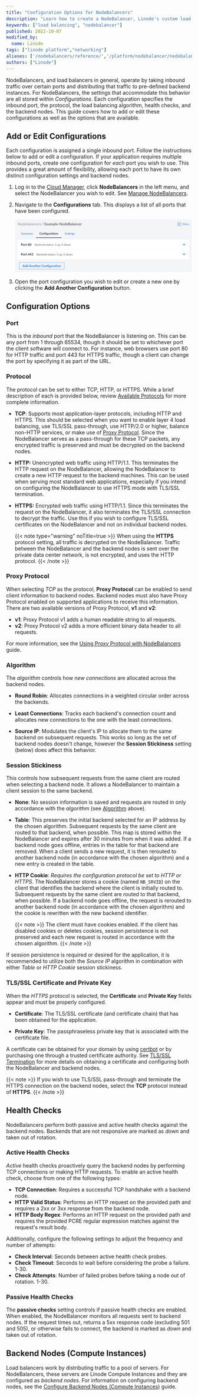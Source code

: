 ```yaml
---
title: "Configuration Options for NodeBalancers"
description: "Learn how to create a NodeBalancer, Linode's custom load balancing solution."
keywords: ["load balancing", "nodebalancer"]
published: 2022-10-07
modified_by:
  name: Linode
tags: ["linode platform","networking"]
aliases: ['/nodebalancers/reference/','/platform/nodebalancer/nodebalancer-reference-guide-new-manager/','/platform/nodebalancer/nodebalancer-reference-guide/','/linode-platform/nodebalancer-reference/','/platform/nodebalancer/nodebalancer-reference-guide-classic-manager/','/guides/nodebalancer-reference-guide/']
authors: ["Linode"]
---
```


NodeBalancers, and load balancers in general, operate by taking inbound traffic over certain ports and distributing that traffic to pre-defined backend instances. For NodeBalancers, the settings that accommodate this behavior are all stored within *Configurations*. Each configuration specifies the inbound port, the protocol, the load balancing algorithm, health checks, and the backend nodes. This guide covers how to add or edit these configurations as well as the options that are available.

## Add or Edit Configurations

Each configuration is assigned a single inbound port. Follow the instructions below to add or edit a configuration. If your application requires multiple inbound ports, create one configuration for *each* port you wish to use. This provides a great amount of flexibility, allowing each port to have its own distinct configuration settings and backend nodes.

1. Log in to the [Cloud Manager](http://cloud.linode.com), click **NodeBalancers** in the left menu, and select the NodeBalancer you wish to edit. See [Manage NodeBalancers](/docs/products/networking/nodebalancers/guides/manage/).

1. Navigate to the **Configurations** tab. This displays a list of all ports that have been configured.

    ![Screenshot of a NodeBalancer's Configuration in the Cloud Manager](nodebalancer-configurations.png)

1. Open the port configuration you wish to edit or create a new one by clicking the **Add Another Configuration** button.

## Configuration Options

### Port

This is the *inbound* port that the NodeBalancer is listening on. This can be any port from 1 through 65534, though it should be set to whichever port the client software will connect to. For instance, web browsers use port 80 for HTTP traffic and port 443 for HTTPS traffic, though a client can change the port by specifying it as part of the URL.

### Protocol

The protocol can be set to either TCP, HTTP, or HTTPS. While a brief description of each is provided below, review [Available Protocols](/docs/products/networking/nodebalancers/guides/protocols/) for more complete information.

- **TCP**: Supports most application-layer protocols, including HTTP and HTTPS. This should be selected when you want to enable layer 4 load balancing, use TLS/SSL pass-through, use HTTP/2.0 or higher, balance non-HTTP services, or make use of [Proxy Protocol](#proxy-protocol). Since the NodeBalancer serves as a pass-through for these TCP packets, any encrypted traffic is preserved and must be decrypted on the backend nodes.

- **HTTP:** Unencrypted web traffic using HTTP/1.1. This terminates the HTTP request on the NodeBalancer, allowing the NodeBalancer to create a new HTTP request to the backend machines. This can be used when serving most standard web applications, especially if you intend on configuring the NodeBalancer to use HTTPS mode with TLS/SSL termination.

- **HTTPS:** Encrypted web traffic using HTTP/1.1. Since this terminates the request on the NodeBalancer, it also terminates the TLS/SSL connection to decrypt the traffic. Use this if you wish to configure TLS/SSL certificates on the NodeBalancer and not on individual backend nodes.

    {{< note type="warning" noTitle=true >}}
    When using the **HTTPS** protocol setting, all traffic is decrypted on the NodeBalancer. Traffic between the NodeBalancer and the backend nodes is sent over the private data center network, is not encrypted, and uses the HTTP protocol.
    {{< /note >}}

### Proxy Protocol

When selecting *TCP* as the protocol, **Proxy Protocol** can be enabled to send client information to backend nodes. Backend nodes must also have Proxy Protocol enabled on supported applications to receive this information. There are two available versions of Proxy Protocol, **v1** and **v2**:

- **v1**: Proxy Protocol v1 adds a human readable string to all requests.
- **v2**: Proxy Protocol v2 adds a more efficient binary data header to all requests.

For more information, see the [Using Proxy Protocol with NodeBalancers](/docs/products/networking/nodebalancers/guides/proxy-protocol/) guide.

### Algorithm

The *algorithm* controls how *new connections* are allocated across the backend nodes.

- **Round Robin**: Allocates connections in a weighted circular order across the backends.

- **Least Connections**: Tracks each backend's connection count and allocates new connections to the one with the least connections.

- **Source IP**: Modulates the client's IP to allocate them to the same backend on subsequent requests. This works so long as the set of backend nodes doesn't change, however the **Session Stickiness** setting (below) does affect this behavior.

### Session Stickiness

This controls how subsequent requests from the same client are routed when selecting a backend node. It allows a NodeBalancer to maintain a client session to the same backend.

- **None**: No session information is saved and requests are routed in only accordance with the *algorithm* (see [Algorithm](#algorithm) above).

- **Table**: This preserves the initial backend selected for an IP address by the chosen algorithm. Subsequent requests by the same client are routed to that backend, when possible. This map is stored within the NodeBalancer and expires after 30 minutes from when it was added. If a backend node goes offline, entries in the table for that backend are removed. When a client sends a new request, it is then rerouted to another backend node (in accordance with the chosen algorithm) and a new entry is created in the table.

- **HTTP Cookie**: *Requires the configuration protocol be set to HTTP or HTTPS.* The NodeBalancer stores a cookie (named `NB_SRVID`) on the client that identifies the backend where the client is initially routed to. Subsequent requests by the same client are routed to that backend, when possible. If a backend node goes offline, the request is rerouted to another backend node (in accordance with the chosen algorithm) and the cookie is rewritten with the new backend identifier.

    {{< note >}}
    The client must have cookies enabled. If the client has disabled cookies or deletes cookies, session persistence is not preserved and each new request is routed in accordance with the chosen algorithm.
    {{< /note >}}

If session persistence is required or desired for the application, it is recommended to utilize both the *Source IP* algorithm in combination with either *Table* or *HTTP Cookie* session stickiness.

### TLS/SSL Certificate and Private Key

When the *HTTPS* protocol is selected, the **Certificate** and **Private Key** fields appear and must be properly configured.

- **Certificate**: The TLS/SSL certificate (and certificate chain) that has been obtained for the application.

- **Private Key**: The passphraseless private key that is associated with the certificate file.

A certificate can be obtained for your domain by using [certbot](https://certbot.eff.org/) or by purchasing one through a trusted certificate authority. See [TLS/SSL Termination](/docs/products/networking/nodebalancers/guides/ssl-termination/) for more details on obtaining a certificate and configuring both the NodeBalancer and backend nodes.

{{< note >}}
If you wish to use TLS/SSL pass-through and terminate the HTTPS connection on the backend nodes, select the **TCP** protocol instead of **HTTPS**.
{{< /note >}}

## Health Checks

NodeBalancers perform both passive and active health checks against the backend nodes. Backends that are not responsive are marked as *down* and taken out of rotation.

### Active Health Checks

*Active* health checks proactively query the backend nodes by performing TCP connections or making HTTP requests. To enable an active health check, choose from one of the following types:

- **TCP Connection**: Requires a successful TCP handshake with a backend node.
- **HTTP Valid Status**: Performs an HTTP request on the provided path and requires a 2xx or 3xx response from the backend node.
- **HTTP Body Regex**: Performs an HTTP request on the provided path and requires the provided PCRE regular expression matches against the request's result body.

Additionally, configure the following settings to adjust the frequency and number of attempts:

- **Check Interval**: Seconds between active health check probes.
- **Check Timeout**: Seconds to wait before considering the probe a failure. 1-30.
- **Check Attempts**: Number of failed probes before taking a node out of rotation. 1-30.

### Passive Health Checks

The **passive checks** setting controls if passive health checks are enabled. When enabled, the NodeBalancer monitors all requests sent to backend nodes. If the request times out, returns a 5xx response code (excluding 501 and 505), or otherwise fails to connect, the backend is marked as *down* and taken out of rotation.

## Backend Nodes (Compute Instances)

Load balancers work by distributing traffic to a pool of servers. For NodeBalancers, these servers are Linode Compute Instances and they are configured as *backend nodes*. For information on configuring backend nodes, see the [Configure Backend Nodes (Compute Instances)](/docs/products/networking/nodebalancers/guides/backends/) guide.